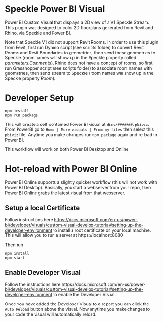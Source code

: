 # Speckle Power BI Visual
Power BI Custom Visual that displays a 2D view of a V1 Speckle Stream. This plugin was designed to color 2D floorplans generated from Revit and Rhino, via Speckle and Power BI.

Note that Speckle V1 did not support Revit Rooms. In order to use this plugin from Revit, first run Dynmo script (see scripts folder) to convert Revit Rooms and Revit Boundaries to geometries, then send these geometries to Speckle (room names will show up in the Speckle property called *parameters.Comments*). Rhino does not have a concept of rooms, so first run Grasshopper script (see scripts folder) to associate room names with geometries, then send stream to Speckle (room names will show up in the Speckle property *Room*).

# Developer Setup

    npm install
    npm run package

This will create a self contained Power BI visual at `dist/#######.pbiviz`. From PowerBI go to `Home | More visuals | From my files` then select this `pbiviz` file. Anytime you make changes run `npm package` again and re load in Power BI.

This workflow will work on both Power BI Desktop and Online

# Hot-reload with Power BI Online
Power BI Online supports a slightly quicker workflow (this will not work with Power BI Desktop). Basically, you start a webserver from your repo, then Power BI Online grabs the latest visual from that webserver.

## Setup a local Certificate
Follow instructions here https://docs.microsoft.com/en-us/power-bi/developer/visuals/custom-visual-develop-tutorial#setting-up-the-developer-environment to install a root certificate on your local machine. This will allow you to run a server at https://localhost:8080

Then run

    npm install
    npm start

## Enable Developer Visual
Follow the instructions here https://docs.microsoft.com/en-us/power-bi/developer/visuals/custom-visual-develop-tutorial#setting-up-the-developer-environment to enable the Developer Visual.

Once you have added the Developer Visual to a report you can click the `Auto Reload` button above the visual. Now anytime you make changes to your code the visual will automatically reload.

